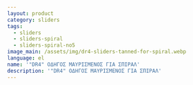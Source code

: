 ```yaml
---
layout: product
category: sliders
tags:
  - sliders
  - sliders-spiral
  - sliders-spiral-no5
image_main: /assets/img/dr4-sliders-tanned-for-spiral.webp
language: el
name: '"DR4" ΟΔΗΓΟΣ ΜΑΥΡΙΣΜΕΝΟΣ ΓΙΑ ΣΠΙΡΑΛ'
description: '"DR4" ΟΔΗΓΟΣ ΜΑΥΡΙΣΜΕΝΟΣ ΓΙΑ ΣΠΙΡΑΛ'
---
```

